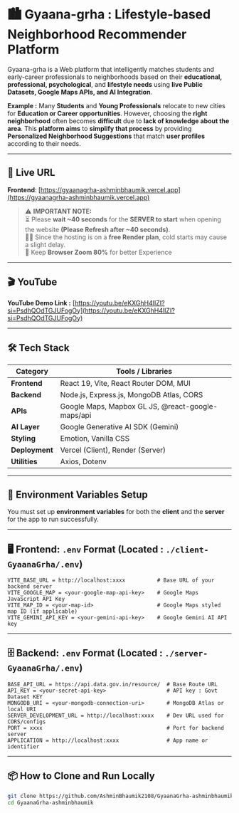 # 🏙️ Gyaana-grha : Lifestyle-based Neighborhood Recommender Platform

Gyaana-grha is a Web platform that intelligently matches students and early-career professionals to neighborhoods based on their **educational, professional, psychological**, and **lifestyle needs** using **live Public Datasets, Google Maps APIs, and AI Integration**.

**Example :** Many **Students** and **Young Professionals** relocate to new cities for **Education or Career opportunities**. However, choosing the **right neighborhood** often becomes **difficult** due to **lack of knowledge about the area**. This **platform aims** to **simplify that process** by providing **Personalized Neighborhood Suggestions** that match **user profiles** according to their needs.

---

## 🔗 Live URL

**Frontend**: [https://gyaanagrha-ashminbhaumik.vercel.app](https://gyaanagrha-ashminbhaumik.vercel.app)

> ⚠️ **IMPORTANT NOTE:**  
> ⏳ Please **wait ~40 seconds** for the **SERVER to start** when opening the website **(Please Refresh after ~40 seconds)**.  
> 🧑‍💻 Since the hosting is on a **free Render plan**, cold starts may cause a slight delay.   
> 🔴 Keep **Browser Zoom 80%** for better Experience
---

## 🎬 YouTube

**YouTube Demo Link :** [https://youtu.be/eKXGhH4lIZI?si=PsdhQOdTGJUFogOy](https://youtu.be/eKXGhH4lIZI?si=PsdhQOdTGJUFogOy)

---

## 🛠️ Tech Stack

| **Category**   | **Tools / Libraries**                             |
| -------------- | ------------------------------------------------- |
| **Frontend**   | React 19, Vite, React Router DOM, MUI             |
| **Backend**    | Node.js, Express.js, MongoDB Atlas, CORS          |
| **APIs**       | Google Maps, Mapbox GL JS, @react-google-maps/api |
| **AI Layer**   | Google Generative AI SDK (Gemini)                 |
| **Styling**    | Emotion, Vanilla CSS                              |
| **Deployment** | Vercel (Client), Render (Server)                  |
| **Utilities**  | Axios, Dotenv                                     |

---

## 🧩 Environment Variables Setup

You must set up **environment variables** for both the **client** and the **server** for the app to run successfully.

---

## 🖥️ Frontend: `.env` Format (Located : `./client-GyaanaGrha/.env`)

```env
VITE_BASE_URL = http://localhost:xxxx          # Base URL of your backend server
VITE_GOOGLE_MAP = <your-google-map-api-key>    # Google Maps JavaScript API Key
VITE_MAP_ID = <your-map-id>                    # Google Maps styled map ID (if applicable)
VITE_GEMINI_API_KEY = <your-gemini-api-key>    # Google Gemini AI API key
```

---

## 🗄️ Backend: `.env` Format (Located : `./server-GyaanaGrha/.env`)

```env
BASE_API_URL = https://api.data.gov.in/resource/  # Base Route URL
API_KEY = <your-secret-api-key>                   # API key : Govt Dataset KEY
MONGODB_URI = <your-mongodb-connection-uri>       # MongoDB Atlas or local URI
SERVER_DEVELOPMENT_URL = http://localhost:xxxx    # Dev URL used for CORS/configs
PORT = xxxx                                       # Port for backend server
APPLICATION = http://localhost:xxxx               # App name or identifier

```

---

## 📦 How to Clone and Run Locally

```bash
git clone https://github.com/AshminBhaumik2108/GyaanaGrha-ashminbhaumik.git
cd GyaanaGrha-ashminbhaumik


```
